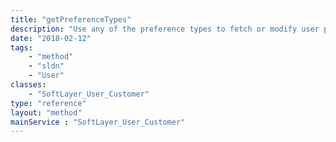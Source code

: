 ```yaml
---
title: "getPreferenceTypes"
description: "Use any of the preference types to fetch or modify user preferences using [SoftLayer_User_Customer::getPreference](reference/datatypes/$1/#$2) or [SoftLayer_User_Customer::changePreference](reference/datatypes/$1/#$2), respectively. "
date: "2018-02-12"
tags:
    - "method"
    - "sldn"
    - "User"
classes:
    - "SoftLayer_User_Customer"
type: "reference"
layout: "method"
mainService : "SoftLayer_User_Customer"
---
```

